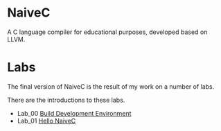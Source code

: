 # NaiveC
 A C language compiler for educational purposes, developed based on LLVM.

# Labs

The final version of NaiveC is the result of my work on a number of labs.

There are the introductions to these labs.
- Lab_00 [Build Development Environment](./lab_00/README.md)
- Lab_01 [Hello NaiveC](./lab_01/README.md)
